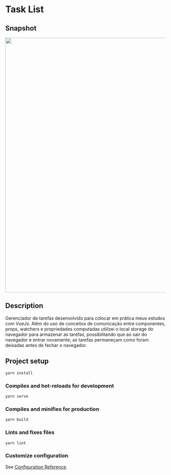# Task List

## Snapshot
<img src='https://ik.imagekit.io/xc7bzbnt53/Screenshot_20210819_145748_itzWZxWoe.jpg?updatedAt=1629399801942' style='width: 50rem'>


## Description
 Gerenciador de tarefas desenvolvido para colocar em prática meus estudos com VueJs. Além do uso de conceitos de comunicação entre componentes, props, watchers e propriedades computadas utilizei o local storage do navegador para armazenar as tarefas, possibilitando que ao sair do navegador e entrar novamente, as tarefas permaneçam como foram deixadas antes de fechar o navegador.

## Project setup
```
yarn install
```

### Compiles and hot-reloads for development
```
yarn serve
```

### Compiles and minifies for production
```
yarn build
```

### Lints and fixes files
```
yarn lint
```

### Customize configuration
See [Configuration Reference](https://cli.vuejs.org/config/).
